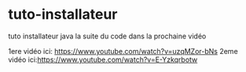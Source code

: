 # tuto-installateur
tuto installateur java
la suite du code dans la prochaine vidéo

1ere vidéo ici: https://www.youtube.com/watch?v=uzqMZor-bNs
2eme vidéo ici:https://www.youtube.com/watch?v=E-Yzkqrbotw